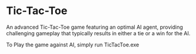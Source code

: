 # Tic-Tac-Toe
An advanced Tic-Tac-Toe game featuring an optimal AI agent, providing challenging gameplay that typically results in either a tie or a win for the AI.

To Play the game against AI, simply run TicTacToe.exe
